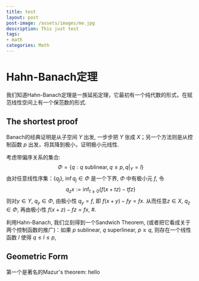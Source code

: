 ```yaml
---
title: test
layout: post
post-image: /assets/images/me.jpg
description: This just test
tags: 
- math
categories: Math
---
```




# Hahn-Banach定理
我们知道Hahn-Banach定理是一族延拓定理，它最初有一个纯代数的形式，在赋范线性空间上有一个保范数的形式. 
## The shortest proof
Banach的经典证明是从子空间 $Y$ 出发, 一步步把 $Y$ 张成 $X$；另一个方法则是从控制函数 $p$ 出发，将其降到极小，证明极小元线性.

考虑带偏序关系的集合:
 $$ \Phi=\left\{q:q \text{ sublinear},q\leq p, q|_Y=l\right\} $$ 
由对任意线性序集：$\{q_j\}$, $\inf q_j\in\Phi$ 是一个下界, $\Phi$ 中有极小元 $f$, 令
$$q_zx:=\inf_{t\geq 0}\{f(x+tz)-tfz\}$$
则对$y\in Y$, $q_y\in \Phi$, 由极小性 $q_y=f$, 即 $f(x+y)-fy=fx$. 从而任意$z\in X$, $q_z\in\Phi$, 再由极小性 $f(x+z)-fz=fx$, #. 

利用Hahn-Banach, 我们立刻得到一个Sandwich Theorem, (或者把它看成关于两个控制函数的推广)：如果 $p$ sublinear, $q$ superlinear, $p\geq q$, 则存在一个线性函数 $l$ 使得 $q\leq l\leq p$, 

## Geometric Form

第一个是著名的Mazur's theorem: hello